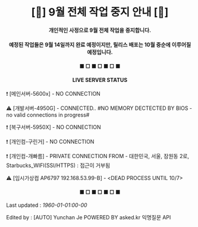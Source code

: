 <h1 align="center">[🛑] 9월 전체 작업 중지 안내 [🛑]</h1>

<h4 align="center">개인적인 사정으로 9월 전체 작업을 중지합니다.</h4>

<h4 align="center">예정된 작업들은 9월 14일까지 완료 예정이지만, 릴리스 배포는 10월 중순에 이루어질 예정입니다.</h4>

<h4 align="center">■ □ ■ □ ■ □ ■</h4>

<h4 align="center">LIVE SERVER STATUS</h4>

❗ [메인서버-5600x] - NO CONNECTION

⚠️ [개발서버-4950G] - CONNECTED.. #NO MEMORY DECTECTED BY BIOS - no valid connections in progress#

❗ [복구서버-5950X] - NO CONNECTION

❗ [개인컴-구린거] - NO CONNECTION

❗ [개인컴-개빠름] - PRIVATE CONNECTION FROM - 대한민국, 서울, 잠원동 2로, Starbucks_WIFI(SSI/HTTPS) : 접근이 거부됨

⚠️ [임시가상컴 AP6797 192.168.53.99-B] - <DEAD PROCESS UNTIL 10/7>


<h4 align="center">■ □ ■ □ ■ □ ■</h4>

<h8 align="right">Last updated : *1960-01-01:00-00*</h8>

<h8 align="right">Edited by : [AUTO] Yunchan Je</h8>
<h9 align="left">POWERED BY asked.kr 익명질문 API</h9>
